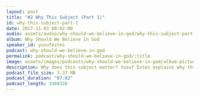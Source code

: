 ```yaml
---
layout: post
title: "#2 Why This Subject (Part 1)"
id: why-this-subject-part-1
date: 2017-11-03 00:02:00
audio: assets/audio/why-should-we-believe-in-god/why-this-subject-part-1.mp3
album: Why Should We Believe In God
speaker_id: yusufestes
podcast: why-should-we-believe-in-god
permalink: podcast/why-should-we-believe-in-god/:title
image: assets/images/podcasts/why-should-we-believe-in-god/album-picture-small.jpg
description: Why does this subject matter? Yusuf Estes explains why this subject is such crucial for every human being.
podcast_file_size: 3.37 MB
podcast_duration: "07:02"
podcast_length: 3369326
---
```

